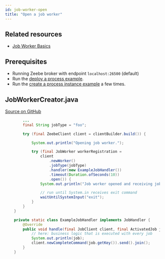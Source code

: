 ```yaml
---
id: job-worker-open
title: "Open a job worker"
---
```


## Related resources

- [Job Worker Basics](/product-manuals/concepts/job-workers.md)

## Prerequisites

- Running Zeebe broker with endpoint `localhost:26500` (default)
- Run the [deploy a process example](process-deploy.md).
- Run the [create a process instance example](process-instance-create.md) a few times.

## JobWorkerCreator.java

[Source on GitHub](https://github.com/camunda-cloud/zeebe/tree/develop/samples/src/main/java/io/camunda/zeebe/example/job/JobWorkerCreator.java)

```java
        ...
        final String jobType = "foo";

        try (final ZeebeClient client = clientBuilder.build()) {

            System.out.println("Opening job worker.");

            try (final JobWorker workerRegistration =
                client
                    .newWorker()
                    .jobType(jobType)
                    .handler(new ExampleJobHandler())
                    .timeout(Duration.ofSeconds(10))
                    .open()) {
                System.out.println("Job worker opened and receiving jobs.");

                // run until System.in receives exit command
                waitUntilSystemInput("exit");
            }
        }
    }

    private static class ExampleJobHandler implements JobHandler {
        @Override
        public void handle(final JobClient client, final ActivatedJob job) {
            // here: business logic that is executed with every job
            System.out.println(job);
            client.newCompleteCommand(job.getKey()).send().join();
        }
    }
```
